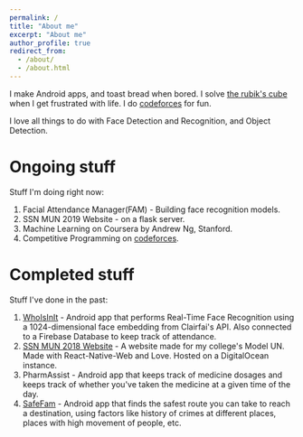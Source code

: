 ```yaml
---
permalink: /
title: "About me"
excerpt: "About me"
author_profile: true
redirect_from: 
  - /about/
  - /about.html
---
```

I make Android apps, and toast bread when bored.
I solve [the rubik's cube](https://www.worldcubeassociation.org/persons/2015SRIN10) when I get frustrated with life.
I do [codeforces](https://codeforces.com/profile/srinath2309) for fun.

I love all things to do with Face Detection and Recognition, and Object Detection.

Ongoing stuff
======
Stuff I'm doing right now:

1. Facial Attendance Manager(FAM) - Building face recognition models.
1. SSN MUN 2019 Website - on a flask server.
1. Machine Learning on Coursera by Andrew Ng, Stanford.
1. Competitive Programming on [codeforces](https://codeforces.com/profile/srinath2309).

Completed stuff
======
Stuff I've done in the past:

1. [WhoIsInIt](https://github.com/srinathvrao/WhoIsInIt) - Android app that performs Real-Time Face Recognition using a 1024-dimensional face embedding from Clairfai's API. Also connected to a Firebase Database to keep track of attendance.
1. [SSN MUN 2018 Website](https://github.com/srinathvrao/SSN-MUN-2018) - A website made for my college's Model UN. Made with React-Native-Web and Love. Hosted on a DigitalOcean instance.
1. PharmAssist - Android app that keeps track of medicine dosages and keeps track of whether you've taken the medicine at a given time of the day.
1. [SafeFam](https://github.com/srinathvrao/safefam) - Android app that finds the safest route you can take to reach a destination, using factors like history of crimes at different places, places with high movement of people, etc.
